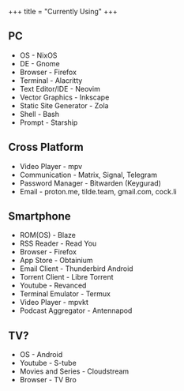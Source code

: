 +++
title = "Currently Using"
+++

## PC

* OS - NixOS
* DE - Gnome
* Browser - Firefox
* Terminal - Alacritty
* Text Editor/IDE - Neovim
* Vector Graphics - Inkscape 
* Static Site Generator - Zola
* Shell - Bash
* Prompt - Starship

## Cross Platform

* Video Player - mpv
* Communication - Matrix, Signal, Telegram
* Password Manager - Bitwarden (Keygurad)
* Email - proton.me, tilde.team, gmail.com, cock.li

## Smartphone

* ROM(OS) - Blaze
* RSS Reader - Read You
* Browser - Firefox
* App Store - Obtainium
* Email Client - Thunderbird Android
* Torrent Client - Libre Torrent
* Youtube - Revanced
* Terminal Emulator - Termux
* Video Player - mpvkt
* Podcast Aggregator - Antennapod

## TV?

* OS - Android
* Youtube - S-tube
* Movies and Series - Cloudstream
* Browser - TV Bro

